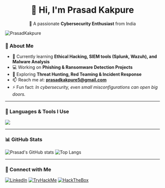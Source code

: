 <div align="center">

# 👋 Hi, I'm Prasad Kakpure  
🎯 A passionate **Cybersecurity Enthusiast** from India  

</div>

<p>
  <img src="https://komarev.com/ghpvc/?username=PrasadKakpure&label=Profile%20views&color=0e75b6&style=flat" alt="PrasadKakpure" />
</p>


### 🧩 About Me  
- 🔐 Currently learning **Ethical Hacking, SIEM tools (Splunk, Wazuh), and Malware Analysis**  
- 💻 Working on **Phishing & Ransomware Detection Projects**  
- 🧠 Exploring **Threat Hunting, Red Teaming & Incident Response**  
- 📫 Reach me at: **prasadkakpure5@gmail.com**  
- ⚡ Fun fact: *In cybersecurity, even small misconfigurations can open big doors.*

---

### 🧰 Languages & Tools I Use
<p align="left">
  <img src="https://skillicons.dev/icons?i=linux,python,bash,wireshark,github,html,css,js,vscode,metasploit" />
</p>

---

### 📊 GitHub Stats
![Prasad's GitHub stats]([https://github-readme-stats.vercel.app/api?PrasadKakpure=PrasadKakpure&show_icons=true&theme=tokyonight](https://github.com/PrasadKakpure))
![Top Langs](https://github-readme-stats.vercel.app/api/top-langs/?PrasadKakpure=PrasadKakpure&layout=compact&theme=tokyonight)

---

### 🔗 Connect with Me
[![LinkedIn](https://img.shields.io/badge/LinkedIn-blue?logo=linkedin&logoColor=white)](www.linkedin.com/in/prasadkakpure)
[![TryHackMe](https://img.shields.io/badge/TryHackMe-red?logo=tryhackme&logoColor=white)]([YOUR_TRYHACKME_PROFILE](https://tryhackme.com/p/baghera))
[![HackTheBox](https://img.shields.io/badge/HackTheBox-green?logo=hackthebox&logoColor=white)]([YOUR_HTB_PROFILE](https://account.hackthebox.com/dashboard))

